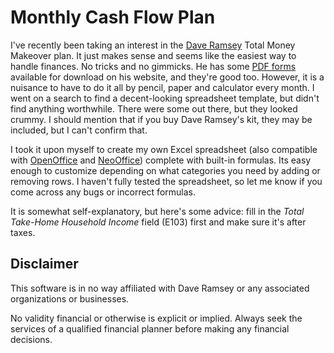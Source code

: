 Monthly Cash Flow Plan
======================

I've recently been taking an interest in the [Dave Ramsey][1] Total Money Makeover plan. It just makes sense and seems like the easiest way to handle finances. No tricks and no gimmicks. He has some [PDF forms][2] available for download on his website, and they're good too. However, it is a nuisance to have to do it all by pencil, paper and calculator every month. I went on a search to find a decent-looking spreadsheet template, but didn't find anything worthwhile. There were some out there, but they looked crummy. I should mention that if you buy Dave Ramsey's kit, they may be included, but I can't confirm that.

I took it upon myself to create my own Excel spreadsheet (also compatible with [OpenOffice][3] and [NeoOffice][4]) complete with built-in formulas. Its easy enough to customize depending on what categories you need by adding or removing rows. I haven't fully tested the spreadsheet, so let me know if you come across any bugs or incorrect formulas.

It is somewhat self-explanatory, but here's some advice: fill in the *Total Take-Home Household Income* field (E103) first and make sure it's after taxes.

Disclaimer
----------

This software is in no way affiliated with Dave Ramsey or any associated organizations or businesses.

No validity financial or otherwise is explicit or implied. Always seek the services of a qualified financial planner before making any financial decisions.

[1]: http://daveramsey.com/
[2]: http://www.daveramsey.com/fpu/home/?FuseAction=dspContent&intContentID=3006&ictid=Useful_Tools
[3]: http://openoffice.org/
[4]: http://neooffice.org/
